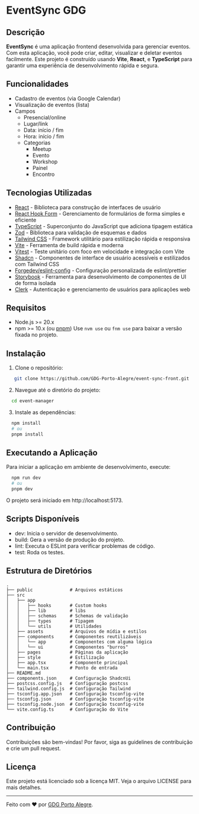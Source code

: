 # EventSync GDG

## Descrição

**EventSync** é uma aplicação frontend desenvolvida para gerenciar eventos. Com esta aplicação, você pode criar, editar, visualizar e deletar eventos facilmente. Este projeto é construído usando **Vite**, **React**, e **TypeScript** para garantir uma experiência de desenvolvimento rápida e segura.

## Funcionalidades

- ⁠Cadastro de eventos (via Google Calendar)
- ⁠Visualização de eventos (lista)
- ⁠Campos
  - Presencial/online
  - Lugar/link
  - Data: início / fim
  - Hora: início / fim
  - Categorias
    - Meetup
    - Evento
    - Workshop
    - Painel
    - Encontro


## Tecnologias Utilizadas

- [React](https://reactjs.org/) - Biblioteca para construção de interfaces de usuário
- [React Hook Form](https://react-hook-form.com/) - Gerenciamento de formulários de forma simples e eficiente
- [TypeScript](https://www.typescriptlang.org/) - Superconjunto do JavaScript que adiciona tipagem estática
- [Zod](https://zod.dev/) - Biblioteca para validação de esquemas e dados
- [Tailwind CSS](https://tailwindcss.com/) - Framework utilitário para estilização rápida e responsiva
- [Vite](https://vitejs.dev/) - Ferramenta de build rápida e moderna
- [Vitest](https://vitest.dev/) - Teste unitário com foco em velocidade e integração com Vite
- [Shadcn](https://ui.shadcn.com/) - Componentes de interface de usuário acessíveis e estilizados com Tailwind CSS
- [Forgedev/eslint-config](https://www.npmjs.com/package/@forgedev-br/eslint-config) - Configuração personalizada de eslint/prettier
- [Storybook](https://storybook.js.org/) - Ferramenta para desenvolvimento de componentes de UI de forma isolada
- [Clerk](https://clerk.com/) - Autenticação e gerenciamento de usuários para aplicações web


## Requisitos

- Node.js >= 20.x
- npm >= 10.x (ou [pnpm](https://pnpm.io/))
Use `nvm use` ou `fnm use` para baixar a versão fixada no projeto.

## Instalação

1. Clone o repositório:
```bash
   git clone https://github.com/GDG-Porto-Alegre/event-sync-front.git
```

2. Navegue até o diretório do projeto:

```bash
  cd event-manager
```

3. Instale as dependências:

```bash
  npm install
  # ou
  pnpm install
```
## Executando a Aplicação
Para iniciar a aplicação em ambiente de desenvolvimento, execute:

```bash
  npm run dev
  # ou
  pnpm dev
```

O projeto será iniciado em http://localhost:5173.

## Scripts Disponíveis

- dev: Inicia o servidor de desenvolvimento.
- build: Gera a versão de produção do projeto.
- lint: Executa o ESLint para verificar problemas de código.
- test: Roda os testes.

## Estrutura de Diretórios

```text
.
├── public              # Arquivos estáticos
├── src
│   ├── app
│   │   ├── hooks       # Custom hooks
│   │   ├── lib         # libs
│   │   ├── schemas     # Schemas de validação
│   │   ├── types       # Tipagem
│   │   └── utils       # Utilidades
│   ├── assets          # Arquivos de mídia e estilos
│   ├── components      # Componentes reutilizáveis
│   │   └── app         # Componentes com alguma lógica
│   │   └── ui          # Componentes "burros"
│   ├── pages           # Páginas da aplicação
│   ├── style           # Estilização
│   ├── app.tsx         # Componente principal
│   └── main.tsx        # Ponto de entrada
├── README.md
├── components.json     # Configuração ShadcnUi
├── postcss.config.js   # Configuração postcss
├── tailwind.config.js  # Configuração Tailwind
├── tsconfig.app.json   # Configuração tsconfig-vite
├── tsconfig.json       # Configuração tsconfig-vite
├── tsconfig.node.json  # Configuração tsconfig-vite
└── vite.config.ts      # Configuração do Vite
```

## Contribuição

Contribuições são bem-vindas! Por favor, siga as guidelines de contribuição e crie um pull request.

## Licença
Este projeto está licenciado sob a licença MIT. Veja o arquivo LICENSE para mais detalhes.

---

Feito com ❤️ por [GDG Porto Alegre](https://github.com/GDG-Porto-Alegre).